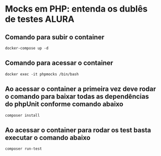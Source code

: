 # Mocks em PHP: entenda os dublês de testes ALURA
## Comando para subir o container
```terminal
docker-compose up -d
```
## Comando para acessar o container
```terminal
docker exec -it phpmocks /bin/bash
```
## Ao acessar o container a primeira vez deve rodar o comando para baixar todas as dependências do phpUnit conforme comando abaixo
```terminal
composer install
```
## Ao acessar o container para rodar os test basta executar o comando abaixo
```terminal
composer run-test
```